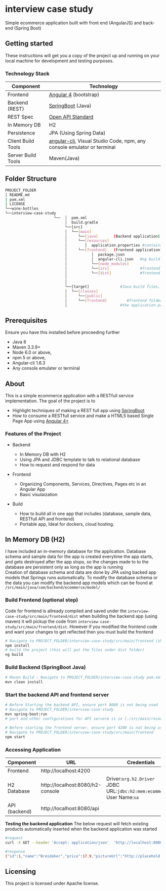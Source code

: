 # interview case study
Simple ecommerce application built with front end (AngularJS) and back-end (Spring Boot)

## Getting started
These instructions will get you a copy of the project up and running on your local machine for development and testing purposes.

### Technology Stack
Component         | Technology
---               | ---
Frontend          | [Angular 4](https://github.com/angular/angular) (bootstrap)
Backend (REST)    | [SpringBoot](https://projects.spring.io/spring-boot) (Java)
REST Spec         | [Open API Standard](https://www.openapis.org/) 
In Memory DB      | H2 
Persistence       | JPA (Using Spring Data)
Client Build Tools| [angular-cli](https://github.com/angular/angular-cli), Visual Studio Code, npm, any console emulator or terminal
Server Build Tools| Maven(Java) 

## Folder Structure
```bash
PROJECT_FOLDER
│ README.md
| pom.xml 
| LICENSE 
└──wine-bottles
└──interview-case-study
                      └──  │  pom.xml           
                           │  build.gradle
                           └──[src]      
                           │  └──[main]      
                           │     └──[java]       (Backend application)
                           │     └──[resources]
                           │        │  application.properties #contains springboot cofigurations
                           │     └──[frontend]   (Frontend application)
                           │           │  package.json     
                           │           │  angular-cli.json   #ng build configurations)
                           │           └──[node_modules]
                           │           └──[src]              #frontend source files
                           │           └──[dist]             #frontend build files, auto-created after running angular build: ng -build
                           │     
                           │
                           └──[target]              #Java build files, auto-created after running java build: mvn install
                           │  └──[classes]
                           │     └──[public]
                           │     └──[frontend]         #frontend folder is created by (maven/gradle) which copies frontend/dist folder 
                           │                        #the application.properties file list frontend as a resource folder 

```
## Prerequisites
Ensure you have this installed before proceeding further
- Java 8
- Maven 3.3.9+ 
- Node 6.0 or above,  
- npm 5 or above,   
- Angular-cli 1.6.3
- Any console emulater or terminal

## About
This is a simple ecommerce application with a RESTfull service implementation.
The goal of the project is to 
- Highlight techniques of making a REST full app using [SpringBoot](https://projects.spring.io/spring-boot)
- How to consume a RESTfull service and make a HTML5 based Single Page App using [Angular 4+](https://github.com/angular/angular)

### Features of the Project
* Backend
  * In Memory DB with H2 
  * Using JPA and JDBC template to talk to relational database
  * How to request and respond for data 

* Frontend
  * Organizing Components, Services, Directives, Pages etc in an Angular App
  * Basic visulaization

* Build
  * How to build all in one app that includes (database, sample data, RESTfull API and frontend)
  * Portable app, Ideal for dockers, cloud hosting.

## In Memory DB (H2)
I have included an in-memory database for the application. Database schema and sample data for the app is created everytime the app starts, and gets destroyed after the app stops, so the changes made to to the database are persistent only as long as the app is running
<br/>
Creation of database schema and data are done by JPA using backed app models that Springs runs automatically. 
To modify the database schema or the data you can modify the backend app models which can be found at `/src/main/java/com/backend/ecommerce/model/`

### Build Frontend (optional step)
Code for frontend is allready compiled and saved under the ```interview-case-study/src/main/frontend/dist``` 
when building the backend app (using maven) it will pickup the code from ```interview-case-study/src/main/frontend/dist```. However if you modified the frontend code and want your changes to get reflected then you must build the frontend 
```bash
# Navigate to PROJECT_FOLDER/interview-case-study/src/main/frontend (should contain package.json )
npm install
# build the project (this will put the files under dist folder)
ng build
```

### Build Backend (SpringBoot Java)
```bash
# Maven Build : Navigate to PROJECT_FOLDER/interview-case-study pom.xml is present 
mvn clean install
```

### Start the backend API and frontend server
```bash
# Before Starting the backend API, ensure port 8080 is not being used
# Navigate to PROJECT_FOLDER/interview-case-study
mvn spring-boot:run
# port and other configurations for API servere is in [./src/main/resources/application.properties](/src/main/resources/application.properties) file

# Before starting the frontend server, ensure port 4200 is not being used.
# Navigate to PROJECT_FOLDER/interview-case-study/src/main/frontend
npm start
```

### Accessing Application
Cpmponent         | URL                                      | Credentials
---               | ---                                      | ---
Frontend          |  http://localhost:4200                   | 
H2 Database       |  http://localhost:8080/h2-console        |  Driver:`org.h2.Driver` <br/> JDBC URL:`jdbc:h2:mem:ecommercedb` <br/> User Name:`sa`
API (backend)     |  http://localhost:8080/api               | 

**Testing the backend application** 
The below request will fetch existing products automatically inserted when the backend application was started

```bash
#request
curl -X GET --header 'Accept: application/json'  'http://localhost:8080/api/products'

#response
{"id":1,"name":"Breideker","price":17.9,"pictureUrl":"http://placehold.it/200x100"},{"id":2,"name":"Chardonnay","price":18.9,"pictureUrl":"http://placehold.it/200x100"},{"id":3,"name":"Gewurztraminer","price":22.9,"pictureUrl":"http://placehold.it/200x100"},{"id":4,"name":"Hukapapa Dessert Riesling","price":21.9,"pictureUrl":"http://placehold.it/200x100"},{"id":5,"name":"Late Harvest","price":21.9,"pictureUrl":"http://placehold.it/200x100"},{"id":6,"name":"Mirumiru (TM) Reserve","price":28.9,"pictureUrl":"http://placehold.it/200x100"},{"id":7,"name":"Mirumiru (TM) Rose","price":34.0,"pictureUrl":"http://placehold.it/200x100"},{"id":8,"name":"Pinota Gris","price":18.9,"pictureUrl":"http://placehold.it/200x100"},{"id":9,"name":"Pinota Noir","price":28.9,"pictureUrl":"http://placehold.it/200x100"}
```

## Licensing
This project is licensed under Apache license. 



 
